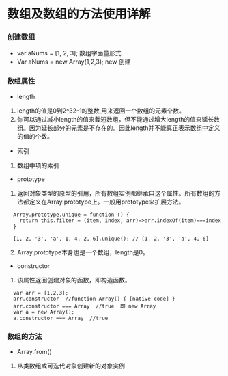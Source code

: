 # 数组及数组的方法使用详解

### 创建数组
- var aNums = [1, 2, 3]; 数组字面量形式
- Var aNums = new Array(1,2,3); new 创建

### 数组属性
- length 
 1. length的值是0到2^32-1的整数,用来返回一个数组的元素个数。
 2. 你可以通过减小length的值来截短数组，但不能通过增大length的值来延长数组。因为延长部分的元素是不存在的。因此length并不能真正表示数组中定义的值的个数。
- 索引
 1. 数组中项的索引
- prototype
 1. 返回对象类型的原型的引用，所有数组实例都继承自这个属性。所有数组的方法都定义在Array.prototype上。一般用prototype来扩展方法。
```
  Array.prototype.unique = function () {
    return this.filter = (item, index, arr)=>arr.indexOf(item)===index
  }

  [1, 2, '3', 'a', 1, 4, 2, 6].unique(); // [1, 2, '3', 'a', 4, 6]
```
 2. Array.prototype本身也是一个数组，length是0。
- constructor
 1. 该属性返回创建对象的函数，即构造函数。
```
  var arr = [1,2,3];
  arr.constructor  //function Array() { [native code] }
  arr.constructor === Array  //true  即 new Array
  var a = new Array();
  a.constructor === Array  //true
```
### 数组的方法
- Array.from()
 1. 从类数组或可迭代对象创建新的对象实例
